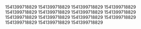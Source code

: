 1541399718829
1541399718829
1541399718829
1541399718829
1541399718829
1541399718829
1541399718829
1541399718829
1541399718829
1541399718829
1541399718829
1541399718829
1541399718829
1541399718829
1541399718829